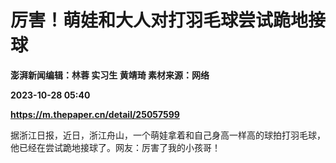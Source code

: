 # 厉害！萌娃和大人对打羽毛球尝试跪地接球
**澎湃新闻编辑：林蓉 实习生 黄靖琦 素材来源：网络**

**2023-10-28 05:40**

**https://m.thepaper.cn/detail/25057599**

据浙江日报，近日，浙江舟山，一个萌娃拿着和自己身高一样高的球拍打羽毛球，他已经在尝试跪地接球了。网友：厉害了我的小孩哥！